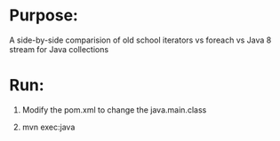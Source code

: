 # Purpose:
A side-by-side comparision of old school iterators vs foreach vs Java 8 stream for Java collections

# Run:
1) Modify the pom.xml to change the java.main.class

2) mvn exec:java

